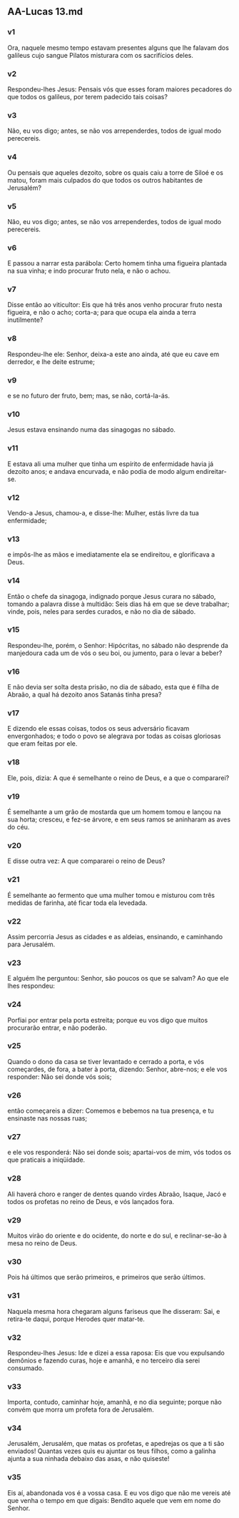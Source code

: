 ## AA-Lucas 13.md
### v1
 Ora, naquele mesmo tempo estavam presentes alguns que lhe falavam dos galileus cujo sangue Pilatos misturara com os sacrifícios deles.
### v2
 Respondeu-lhes Jesus: Pensais vós que esses foram maiores pecadores do que todos os galileus, por terem padecido tais coisas?
### v3
 Não, eu vos digo; antes, se não vos arrependerdes, todos de igual modo perecereis.
### v4
 Ou pensais que aqueles dezoito, sobre os quais caiu a torre de Siloé e os matou, foram mais culpados do que todos os outros habitantes de Jerusalém?
### v5
 Não, eu vos digo; antes, se não vos arrependerdes, todos de igual modo perecereis.
### v6
 E passou a narrar esta parábola: Certo homem tinha uma figueira plantada na sua vinha; e indo procurar fruto nela, e não o achou.
### v7
 Disse então ao viticultor: Eis que há três anos venho procurar fruto nesta figueira, e não o acho; corta-a; para que ocupa ela ainda a terra inutilmente?
### v8
 Respondeu-lhe ele: Senhor, deixa-a este ano ainda, até que eu cave em derredor, e lhe deite estrume;
### v9
 e se no futuro der fruto, bem; mas, se não, cortá-la-ás.
### v10
 Jesus estava ensinando numa das sinagogas no sábado.
### v11
 E estava ali uma mulher que tinha um espírito de enfermidade havia já dezoito anos; e andava encurvada, e não podia de modo algum endireitar-se.
### v12
 Vendo-a Jesus, chamou-a, e disse-lhe: Mulher, estás livre da tua enfermidade;
### v13
 e impôs-lhe as mãos e imediatamente ela se endireitou, e glorificava a Deus.
### v14
 Então o chefe da sinagoga, indignado porque Jesus curara no sábado, tomando a palavra disse à multidão: Seis dias há em que se deve trabalhar; vinde, pois, neles para serdes curados, e não no dia de sábado.
### v15
 Respondeu-lhe, porém, o Senhor: Hipócritas, no sábado não desprende da manjedoura cada um de vós o seu boi, ou jumento, para o levar a beber?
### v16
 E não devia ser solta desta prisão, no dia de sábado, esta que é filha de Abraão, a qual há dezoito anos Satanás tinha presa?
### v17
 E dizendo ele essas coisas, todos os seus adversário ficavam envergonhados; e todo o povo se alegrava por todas as coisas gloriosas que eram feitas por ele.
### v18
 Ele, pois, dizia: A que é semelhante o reino de Deus, e a que o compararei?
### v19
 É semelhante a um grão de mostarda que um homem tomou e lançou na sua horta; cresceu, e fez-se árvore, e em seus ramos se aninharam as aves do céu.
### v20
 E disse outra vez: A que compararei o reino de Deus?
### v21
 É semelhante ao fermento que uma mulher tomou e misturou com três medidas de farinha, até ficar toda ela levedada.
### v22
 Assim percorria Jesus as cidades e as aldeias, ensinando, e caminhando para Jerusalém.
### v23
 E alguém lhe perguntou: Senhor, são poucos os que se salvam? Ao que ele lhes respondeu:
### v24
 Porfiai por entrar pela porta estreita; porque eu vos digo que muitos procurarão entrar, e não poderão.
### v25
 Quando o dono da casa se tiver levantado e cerrado a porta, e vós começardes, de fora, a bater à porta, dizendo: Senhor, abre-nos; e ele vos responder: Não sei donde vós sois;
### v26
 então começareis a dizer: Comemos e bebemos na tua presença, e tu ensinaste nas nossas ruas;
### v27
 e ele vos responderá: Não sei donde sois; apartai-vos de mim, vós todos os que praticais a iniqüidade.
### v28
 Ali haverá choro e ranger de dentes quando virdes Abraão, Isaque, Jacó e todos os profetas no reino de Deus, e vós lançados fora.
### v29
 Muitos virão do oriente e do ocidente, do norte e do sul, e reclinar-se-ão à mesa no reino de Deus.
### v30
 Pois há últimos que serão primeiros, e primeiros que serão últimos.
### v31
 Naquela mesma hora chegaram alguns fariseus que lhe disseram: Sai, e retira-te daqui, porque Herodes quer matar-te.
### v32
 Respondeu-lhes Jesus: Ide e dizei a essa raposa: Eis que vou expulsando demônios e fazendo curas, hoje e amanhã, e no terceiro dia serei consumado.
### v33
 Importa, contudo, caminhar hoje, amanhã, e no dia seguinte; porque não convém que morra um profeta fora de Jerusalém.
### v34
 Jerusalém, Jerusalém, que matas os profetas, e apedrejas os que a ti são enviados! Quantas vezes quis eu ajuntar os teus filhos, como a galinha ajunta a sua ninhada debaixo das asas, e não quiseste!
### v35
 Eis aí, abandonada vos é a vossa casa. E eu vos digo que não me vereis até que venha o tempo em que digais: Bendito aquele que vem em nome do Senhor.
